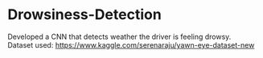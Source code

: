# Drowsiness-Detection

Developed a CNN that detects weather the driver is feeling drowsy.<br>
Dataset used: https://www.kaggle.com/serenaraju/yawn-eye-dataset-new
